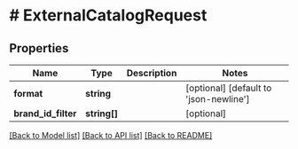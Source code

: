 # # ExternalCatalogRequest

## Properties

Name | Type | Description | Notes
------------ | ------------- | ------------- | -------------
**format** | **string** |  | [optional] [default to 'json-newline']
**brand_id_filter** | **string[]** |  | [optional]

[[Back to Model list]](../../README.md#models) [[Back to API list]](../../README.md#endpoints) [[Back to README]](../../README.md)
